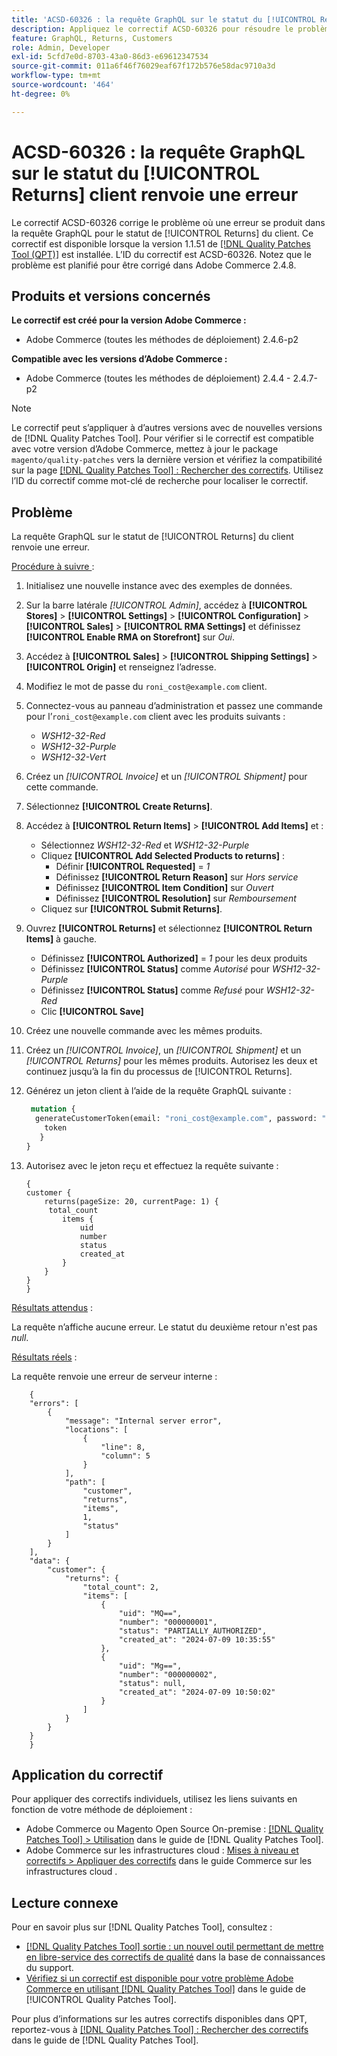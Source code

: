 ```yaml
---
title: 'ACSD-60326 : la requête GraphQL sur le statut du [!UICONTROL Returns] client renvoie une erreur'
description: Appliquez le correctif ACSD-60326 pour résoudre le problème d’Adobe Commerce où une erreur se produit dans la requête GraphQL pour le statut de la [!UICONTROL Returns] client.
feature: GraphQL, Returns, Customers
role: Admin, Developer
exl-id: 5cfd7e0d-8703-43a0-86d3-e69612347534
source-git-commit: 011a6f46f76029eaf67f172b576e58dac9710a3d
workflow-type: tm+mt
source-wordcount: '464'
ht-degree: 0%

---
```


# ACSD-60326 : la requête GraphQL sur le statut du [!UICONTROL Returns] client renvoie une erreur

Le correctif ACSD-60326 corrige le problème où une erreur se produit dans la requête GraphQL pour le statut de [!UICONTROL Returns] du client. Ce correctif est disponible lorsque la version 1.1.51 de [[!DNL Quality Patches Tool (QPT)]](https://experienceleague.adobe.com/en/docs/commerce-operations/tools/quality-patches-tool/quality-patches-tool-to-self-serve-quality-patches) est installée. L’ID du correctif est ACSD-60326. Notez que le problème est planifié pour être corrigé dans Adobe Commerce 2.4.8.

## Produits et versions concernés

**Le correctif est créé pour la version Adobe Commerce :**

* Adobe Commerce (toutes les méthodes de déploiement) 2.4.6-p2

**Compatible avec les versions d’Adobe Commerce :**

* Adobe Commerce (toutes les méthodes de déploiement) 2.4.4 - 2.4.7-p2

>[!NOTE]
>
>Le correctif peut s’appliquer à d’autres versions avec de nouvelles versions de [!DNL Quality Patches Tool]. Pour vérifier si le correctif est compatible avec votre version d’Adobe Commerce, mettez à jour le package `magento/quality-patches` vers la dernière version et vérifiez la compatibilité sur la page [[!DNL Quality Patches Tool] : Rechercher des correctifs](https://experienceleague.adobe.com/tools/commerce-quality-patches/index.html). Utilisez l’ID du correctif comme mot-clé de recherche pour localiser le correctif.

## Problème

La requête GraphQL sur le statut de [!UICONTROL Returns] du client renvoie une erreur.

<u>Procédure à suivre </u> :

1. Initialisez une nouvelle instance avec des exemples de données.
1. Sur la barre latérale *[!UICONTROL Admin]*, accédez à **[!UICONTROL Stores]** > **[!UICONTROL Settings]** > **[!UICONTROL Configuration]** > **[!UICONTROL Sales]** > **[!UICONTROL RMA Settings]** et définissez **[!UICONTROL Enable RMA on Storefront]** sur *Oui*.
1. Accédez à **[!UICONTROL Sales]** > **[!UICONTROL Shipping Settings]** > **[!UICONTROL Origin]** et renseignez l’adresse.
1. Modifiez le mot de passe du `roni_cost@example.com` client.
1. Connectez-vous au panneau d’administration et passez une commande pour l’`roni_cost@example.com` client avec les produits suivants :
   * *WSH12-32-Red*
   * *WSH12-32-Purple*
   * *WSH12-32-Vert*
1. Créez un *[!UICONTROL Invoice]* et un *[!UICONTROL Shipment]* pour cette commande.
1. Sélectionnez **[!UICONTROL Create Returns]**.
1. Accédez à **[!UICONTROL Return Items]** > **[!UICONTROL Add Items]** et :
   * Sélectionnez *WSH12-32-Red* et *WSH12-32-Purple*
   * Cliquez **[!UICONTROL Add Selected Products to returns]** :
      * Définir **[!UICONTROL Requested]** = *1*
      * Définissez **[!UICONTROL Return Reason]** sur *Hors service*
      * Définissez **[!UICONTROL Item Condition]** sur *Ouvert*
      * Définissez **[!UICONTROL Resolution]** sur *Remboursement*
   * Cliquez sur **[!UICONTROL Submit Returns]**.
1. Ouvrez **[!UICONTROL Returns]** et sélectionnez **[!UICONTROL Return Items]** à gauche.
   * Définissez **[!UICONTROL Authorized]** = *1* pour les deux produits
   * Définissez **[!UICONTROL Status]** comme *Autorisé* pour *WSH12-32-Purple*
   * Définissez **[!UICONTROL Status]** comme *Refusé* pour *WSH12-32-Red*
   * Clic **[!UICONTROL Save]**
1. Créez une nouvelle commande avec les mêmes produits.
1. Créez un *[!UICONTROL Invoice]*, un *[!UICONTROL Shipment]* et un *[!UICONTROL Returns]* pour les mêmes produits. Autorisez les deux et continuez jusqu’à la fin du processus de [!UICONTROL Returns].
1. Générez un jeton client à l’aide de la requête GraphQL suivante :

   ```GraphQL
    mutation {
     generateCustomerToken(email: "roni_cost@example.com", password: "password") {
       token
      }
   }
   ```

1. Autorisez avec le jeton reçu et effectuez la requête suivante :

   ```
   {
   customer {
       returns(pageSize: 20, currentPage: 1) {
        total_count
           items {
               uid
               number
               status
               created_at
           }
       }
   }
   }
   ```

<u>Résultats attendus</u> :

La requête n’affiche aucune erreur. Le statut du deuxième retour n&#39;est pas *null*.

<u>Résultats réels</u> :

La requête renvoie une erreur de serveur interne :

```
    {
    "errors": [
        {
            "message": "Internal server error",
            "locations": [
                {
                    "line": 8,
                    "column": 5
                }
            ],
            "path": [
                "customer",
                "returns",
                "items",
                1,
                "status"
            ]
        }
    ],
    "data": {
        "customer": {
            "returns": {
                "total_count": 2,
                "items": [
                    {
                        "uid": "MQ==",
                        "number": "000000001",
                        "status": "PARTIALLY_AUTHORIZED",
                        "created_at": "2024-07-09 10:35:55"
                    },
                    {
                        "uid": "Mg==",
                        "number": "000000002",
                        "status": null,
                        "created_at": "2024-07-09 10:50:02"
                    }
                ]
            }
        }
    }
    } 
```

## Application du correctif

Pour appliquer des correctifs individuels, utilisez les liens suivants en fonction de votre méthode de déploiement :

* Adobe Commerce ou Magento Open Source On-premise : [[!DNL Quality Patches Tool] > Utilisation](/help/tools/quality-patches-tool/usage.md) dans le guide de [!DNL Quality Patches Tool].
* Adobe Commerce sur les infrastructures cloud : [Mises à niveau et correctifs > Appliquer des correctifs](https://experienceleague.adobe.com/docs/commerce-cloud-service/user-guide/develop/upgrade/apply-patches.html) dans le guide Commerce sur les infrastructures cloud .

## Lecture connexe

Pour en savoir plus sur [!DNL Quality Patches Tool], consultez :

* [[!DNL Quality Patches Tool] sortie : un nouvel outil permettant de mettre en libre-service des correctifs de qualité](https://experienceleague.adobe.com/en/docs/commerce-operations/tools/quality-patches-tool/quality-patches-tool-to-self-serve-quality-patches) dans la base de connaissances du support.
* [Vérifiez si un correctif est disponible pour votre problème Adobe Commerce en utilisant [!DNL Quality Patches Tool]](/help/tools/quality-patches-tool/patches-available-in-qpt/check-patch-for-magento-issue-with-magento-quality-patches.md) dans le guide de [!UICONTROL Quality Patches Tool].

Pour plus d’informations sur les autres correctifs disponibles dans QPT, reportez-vous à [[!DNL Quality Patches Tool] : Rechercher des correctifs](https://experienceleague.adobe.com/tools/commerce-quality-patches/index.html) dans le guide de [!DNL Quality Patches Tool].
